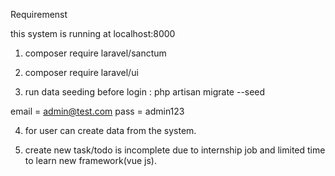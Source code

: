 Requiremenst 

this system is running at localhost:8000

1. composer require laravel/sanctum
2. composer require laravel/ui


3. run data seeding before login : php artisan migrate --seed

email = admin@test.com
pass = admin123

4. for user can create data from the system.

5. create new task/todo is incomplete due to internship job and limited time to learn new framework(vue js).
